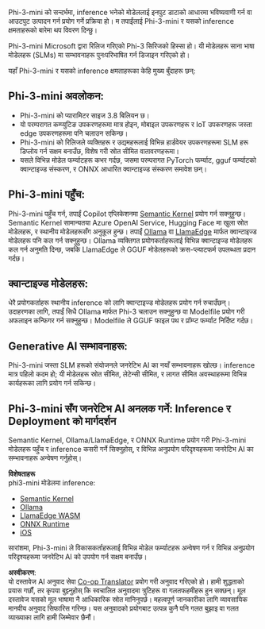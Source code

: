 <!--
CO_OP_TRANSLATOR_METADATA:
{
  "original_hash": "f1ff728038c4f554b660a36b76cbdd6e",
  "translation_date": "2025-05-09T12:22:17+00:00",
  "source_file": "md/01.Introduction/03/overview.md",
  "language_code": "ne"
}
-->
Phi-3-mini को सन्दर्भमा, inference भनेको मोडेललाई इनपुट डाटाको आधारमा भविष्यवाणी गर्न वा आउटपुट उत्पादन गर्न प्रयोग गर्ने प्रक्रिया हो। म तपाईंलाई Phi-3-mini र यसको inference क्षमताहरूको बारेमा थप विवरण दिन्छु।

Phi-3-mini Microsoft द्वारा रिलिज गरिएको Phi-3 सिरिजको हिस्सा हो। यी मोडेलहरू साना भाषा मोडेलहरू (SLMs) मा सम्भावनाहरू पुनःपरिभाषित गर्न डिजाइन गरिएको हो।

यहाँ Phi-3-mini र यसको inference क्षमताहरूका केहि मुख्य बुँदाहरू छन्:

## **Phi-3-mini अवलोकन:**
- Phi-3-mini को प्यारामिटर साइज 3.8 बिलियन छ।
- यो परम्परागत कम्प्युटिङ उपकरणहरूमा मात्र होइन, मोबाइल उपकरणहरू र IoT उपकरणहरू जस्ता edge उपकरणहरूमा पनि चलाउन सकिन्छ।
- Phi-3-mini को रिलिजले व्यक्तिहरू र उद्यमहरूलाई विभिन्न हार्डवेयर उपकरणहरूमा SLM हरू डिप्लोय गर्न सक्षम बनाउँछ, विशेष गरी स्रोत सीमित वातावरणहरूमा।
- यसले विभिन्न मोडेल फर्म्याटहरू कभर गर्दछ, जसमा परम्परागत PyTorch फर्म्याट, gguf फर्म्याटको क्वान्टाइज्ड संस्करण, र ONNX आधारित क्वान्टाइज्ड संस्करण समावेश छन्।

## **Phi-3-mini पहुँच:**
Phi-3-mini पहुँच गर्न, तपाईं Copilot एप्लिकेशनमा [Semantic Kernel](https://github.com/microsoft/SemanticKernelCookBook?WT.mc_id=aiml-138114-kinfeylo) प्रयोग गर्न सक्नुहुन्छ। Semantic Kernel सामान्यतया Azure OpenAI Service, Hugging Face मा खुला स्रोत मोडेलहरू, र स्थानीय मोडेलहरूसँग अनुकूल हुन्छ।
तपाईं [Ollama](https://ollama.com) वा [LlamaEdge](https://llamaedge.com) मार्फत क्वान्टाइज्ड मोडेलहरू पनि कल गर्न सक्नुहुन्छ। Ollama व्यक्तिगत प्रयोगकर्ताहरूलाई विभिन्न क्वान्टाइज्ड मोडेलहरू कल गर्न अनुमति दिन्छ, जबकि LlamaEdge ले GGUF मोडेलहरूको क्रस-प्ल्याटफर्म उपलब्धता प्रदान गर्दछ।

## **क्वान्टाइज्ड मोडेलहरू:**
धेरै प्रयोगकर्ताहरू स्थानीय inference को लागि क्वान्टाइज्ड मोडेलहरू प्रयोग गर्न रुचाउँछन्। उदाहरणका लागि, तपाईं सिधै Ollama मार्फत Phi-3 चलाउन सक्नुहुन्छ वा Modelfile प्रयोग गरी अफलाइन कन्फिगर गर्न सक्नुहुन्छ। Modelfile ले GGUF फाइल पथ र प्रॉम्प्ट फर्म्याट निर्दिष्ट गर्दछ।

## **Generative AI सम्भावनाहरू:**
Phi-3-mini जस्ता SLM हरूको संयोजनले जनरेटिभ AI का नयाँ सम्भावनाहरू खोल्छ। inference मात्र पहिलो कदम हो; यी मोडेलहरू स्रोत सीमित, लेटेन्सी सीमित, र लागत सीमित अवस्थाहरूमा विभिन्न कार्यहरूका लागि प्रयोग गर्न सकिन्छ।

## **Phi-3-mini सँग जनरेटिभ AI अनलक गर्ने: Inference र Deployment को मार्गदर्शन**  
Semantic Kernel, Ollama/LlamaEdge, र ONNX Runtime प्रयोग गरी Phi-3-mini मोडेलहरू पहुँच र inference कसरी गर्ने सिक्नुहोस्, र विभिन्न अनुप्रयोग परिदृश्यहरूमा जनरेटिभ AI का सम्भावनाहरू अन्वेषण गर्नुहोस्।

**विशेषताहरू**  
phi3-mini मोडेलमा inference:

- [Semantic Kernel](https://github.com/Azure-Samples/Phi-3MiniSamples/tree/main/semantickernel?WT.mc_id=aiml-138114-kinfeylo)
- [Ollama](https://github.com/Azure-Samples/Phi-3MiniSamples/tree/main/ollama?WT.mc_id=aiml-138114-kinfeylo)
- [LlamaEdge WASM](https://github.com/Azure-Samples/Phi-3MiniSamples/tree/main/wasm?WT.mc_id=aiml-138114-kinfeylo)
- [ONNX Runtime](https://github.com/Azure-Samples/Phi-3MiniSamples/tree/main/onnx?WT.mc_id=aiml-138114-kinfeylo)
- [iOS](https://github.com/Azure-Samples/Phi-3MiniSamples/tree/main/ios?WT.mc_id=aiml-138114-kinfeylo)

सारांशमा, Phi-3-mini ले विकासकर्ताहरूलाई विभिन्न मोडेल फर्म्याटहरू अन्वेषण गर्न र विभिन्न अनुप्रयोग परिदृश्यहरूमा जनरेटिभ AI को उपयोग गर्न सक्षम बनाउँछ।

**अस्वीकरण**:  
यो दस्तावेज AI अनुवाद सेवा [Co-op Translator](https://github.com/Azure/co-op-translator) प्रयोग गरी अनुवाद गरिएको हो। हामी शुद्धताको प्रयास गर्छौं, तर कृपया बुझ्नुहोस् कि स्वचालित अनुवादमा त्रुटिहरू वा गलतफहमीहरू हुन सक्छन्। मूल दस्तावेज यसको मूल भाषामा नै आधिकारिक स्रोत मानिनुपर्छ। महत्वपूर्ण जानकारीका लागि व्यावसायिक मानवीय अनुवाद सिफारिस गरिन्छ। यस अनुवादको प्रयोगबाट उत्पन्न कुनै पनि गलत बुझाइ वा गलत व्याख्याका लागि हामी जिम्मेवार छैनौं।